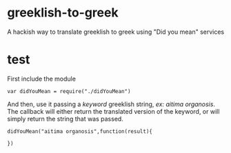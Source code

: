 # greeklish-to-greek
A hackish way to translate greeklish to greek using "Did you mean" services

# test
First include the module
```
var didYouMean = require("./didYouMean")
```
And then, use it passing a _keyword_ greeklish string, _ex: aitima organosis_. The callback will either return the translated version of the keyword, or will simply return the string that was passed. 
```
didYouMean("aitima organosis",function(result){

})
```
